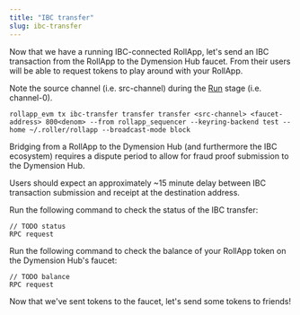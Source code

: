 ```yaml
---
title: "IBC transfer"
slug: ibc-transfer
---
```


Now that we have a running IBC-connected RollApp, let's send an IBC transaction from the RollApp to the Dymension Hub faucet. From their users will be able to request tokens to play around with your RollApp.

Note the source channel (i.e. src-channel) during the [Run](run) stage (i.e. channel-0).

```
rollapp_evm tx ibc-transfer transfer transfer <src-channel> <faucet-address> 800<denom> --from rollapp_sequencer --keyring-backend test --home ~/.roller/rollapp --broadcast-mode block
```

Bridging from a RollApp to the Dymension Hub (and furthermore the IBC ecosystem) requires a dispute period to allow for fraud proof submission to the Dymension Hub.

Users should expect an approximately ~15 minute delay between IBC transaction submission and receipt at the destination address.

Run the following command to check the status of the IBC transfer:

```
// TODO status
RPC request
```

Run the following command to check the balance of your RollApp token on the Dymension Hub's faucet:

```
// TODO balance
RPC request
```

Now that we've sent tokens to the faucet, let's send some tokens to friends!
